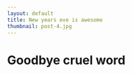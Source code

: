 ```yaml
---
layout: default
title: New years eve is awesome
thumbnail: post-4.jpg
---
```


# Goodbye cruel word
